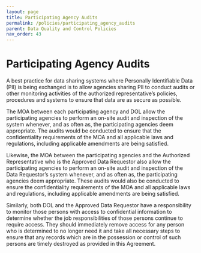 ```yaml
---
layout: page
title: Participating Agency Audits
permalink: /policies/participating_agency_audits
parent: Data Quality and Control Policies
nav_order: 43
---
```


# Participating Agency Audits
A best practice for data sharing systems where Personally Identifiable Data (PII) is being exchanged is to allow agencies sharing PII to conduct audits or other monitoring activities of the authorized representative’s policies, procedures and systems to ensure that data are as secure as possible.

The MOA between each participating agency and DOL allow the participating agencies to perform an on-site audit and inspection of the system whenever, and as often as, the participating agencies deem appropriate.  The audits would be conducted to ensure that the confidentiality requirements of the MOA and all applicable laws and regulations, including applicable amendments are being satisfied.

Likewise, the MOA between the participating agencies and the Authorized Representative who is the Approved Data Requestor also allow the participating agencies to perform an on-site audit and inspection of the Data Requestor’s system whenever, and as often as, the participating agencies deem appropriate.  These audits would also be conducted to ensure the confidentiality requirements of the MOA and all applicable laws and regulations, including applicable amendments are being satisfied.

Similarly, both DOL and the Approved Data Requestor have a responsibility to monitor those persons with access to confidential information to determine whether the job responsibilities of those persons continue to require access.  They should immediately remove access for any person who is determined to no longer need it and take all necessary steps to ensure that any records which are in the possession or control of such persons are timely destroyed as provided in this Agreement.
